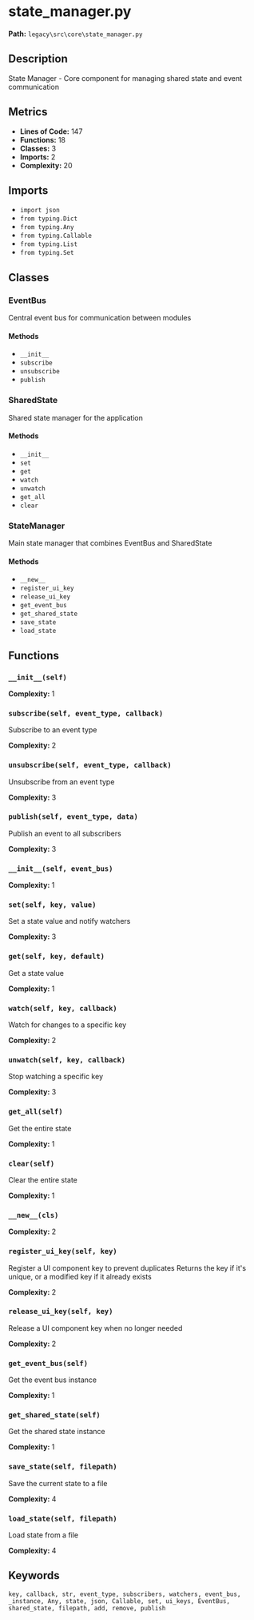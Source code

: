# state_manager.py

**Path:** `legacy\src\core\state_manager.py`

## Description

State Manager - Core component for managing shared state and event communication

## Metrics

- **Lines of Code:** 147
- **Functions:** 18
- **Classes:** 3
- **Imports:** 2
- **Complexity:** 20

## Imports

- `import json`
- `from typing.Dict`
- `from typing.Any`
- `from typing.Callable`
- `from typing.List`
- `from typing.Set`

## Classes

### EventBus

Central event bus for communication between modules

#### Methods

- `__init__`
- `subscribe`
- `unsubscribe`
- `publish`

### SharedState

Shared state manager for the application

#### Methods

- `__init__`
- `set`
- `get`
- `watch`
- `unwatch`
- `get_all`
- `clear`

### StateManager

Main state manager that combines EventBus and SharedState

#### Methods

- `__new__`
- `register_ui_key`
- `release_ui_key`
- `get_event_bus`
- `get_shared_state`
- `save_state`
- `load_state`

## Functions

### `__init__(self)`

**Complexity:** 1

### `subscribe(self, event_type, callback)`

Subscribe to an event type

**Complexity:** 2

### `unsubscribe(self, event_type, callback)`

Unsubscribe from an event type

**Complexity:** 3

### `publish(self, event_type, data)`

Publish an event to all subscribers

**Complexity:** 3

### `__init__(self, event_bus)`

**Complexity:** 1

### `set(self, key, value)`

Set a state value and notify watchers

**Complexity:** 3

### `get(self, key, default)`

Get a state value

**Complexity:** 1

### `watch(self, key, callback)`

Watch for changes to a specific key

**Complexity:** 2

### `unwatch(self, key, callback)`

Stop watching a specific key

**Complexity:** 3

### `get_all(self)`

Get the entire state

**Complexity:** 1

### `clear(self)`

Clear the entire state

**Complexity:** 1

### `__new__(cls)`

**Complexity:** 2

### `register_ui_key(self, key)`

Register a UI component key to prevent duplicates
Returns the key if it's unique, or a modified key if it already exists

**Complexity:** 2

### `release_ui_key(self, key)`

Release a UI component key when no longer needed

**Complexity:** 2

### `get_event_bus(self)`

Get the event bus instance

**Complexity:** 1

### `get_shared_state(self)`

Get the shared state instance

**Complexity:** 1

### `save_state(self, filepath)`

Save the current state to a file

**Complexity:** 4

### `load_state(self, filepath)`

Load state from a file

**Complexity:** 4

## Keywords

`key, callback, str, event_type, subscribers, watchers, event_bus, _instance, Any, state, json, Callable, set, ui_keys, EventBus, shared_state, filepath, add, remove, publish`

